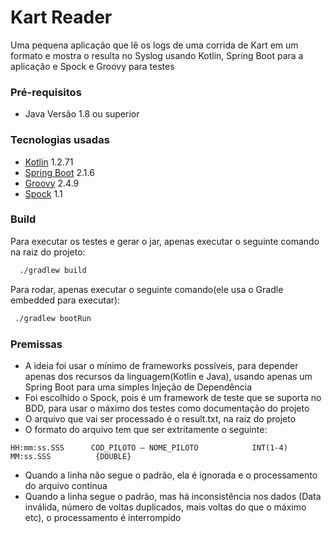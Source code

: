 # Kart Reader

Uma pequena aplicação que lê os logs de uma corrida de Kart em um formato e mostra o resulta no Syslog usando Kotlin, Spring Boot para a aplicação e Spock e Groovy para testes

### Pré-requisitos

* Java Versão 1.8 ou superior

### Tecnologias usadas

* [Kotlin](https://kotlinlang.org/) 1.2.71
* [Spring Boot](https://spring.io/projects/spring-boot) 2.1.6
* [Groovy](https://groovy-lang.org/) 2.4.9
* [Spock](http://spockframework.org/) 1.1

### Build

Para executar os testes e gerar o jar, apenas executar o seguinte comando na raiz do projeto:

```bash
  ./gradlew build
```

Para rodar, apenas executar o seguinte comando(ele usa o Gradle embedded para executar):
```bash
 ./gradlew bootRun
```


### Premissas

* A ideia foi usar o mínimo de frameworks possíveis, para depender apenas dos recursos da linguagem(Kotlin e Java), usando apenas um Spring Boot para uma simples Injeção de Dependência
* Foi escolhido o Spock, pois é um framework de teste que se suporta no BDD, para usar o máximo dos testes como documentação do projeto
* O arquivo que vai ser processado é o result.txt, na raiz do projeto
* O formato do arquivo tem que ser extritamente o seguinte:
```
HH:mm:ss.SSS      COD_PILOTO – NOME_PILOTO            INT(1-4)		 MM:ss.SSS          {DOUBLE}
```
* Quando a linha não segue o padrão, ela é ignorada e o processamento do arquivo continua
* Quando a linha segue o padrão, mas há inconsistência nos dados (Data inválida, número de voltas duplicados, mais voltas do que o máximo etc), o processamento é interrompido

